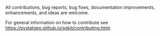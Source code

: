 All contributions, bug reports, bug fixes, documentation improvements, enhancements, and ideas are welcome.

For general information on how to contribute see https://pystatgen.github.io/sgkit/contributing.html.
